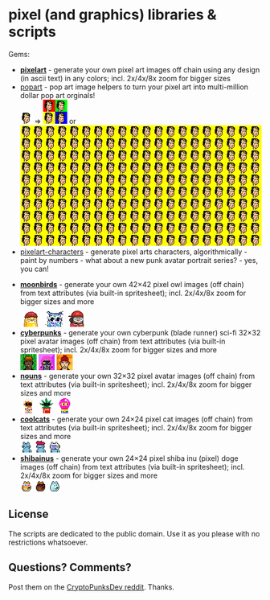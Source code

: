 # pixel (and graphics) libraries & scripts


Gems:

- [**pixelart**](pixelart) - generate your own pixel art images off chain using any design (in ascii text) in any colors; incl. 2x/4x/8x zoom for bigger sizes
- [popart](popart) - pop art image helpers  to turn your pixel art into multi-million dollar pop art orginals! <br> ![](popart/i/frida_kahlo-24x24.png) ⇒ ![](popart/i/frida-quadruple.png)
 or ![](popart/i/frida-twohundred.png)
- [pixelart-characters](pixelart-characters) - generate pixel arts characters, algorithmically - paint by numbers - what about a new punk avatar portrait series? - yes, you can!


<!-- break -->


- [**moonbirds**](moonbirds) - generate your own 42×42 pixel owl images (off chain) from text attributes (via built-in spritesheet); incl. 2x/4x/8x zoom for bigger sizes and more  <br> ![](moonbirds/i/moonbird2b.png) ![](moonbirds/i/moonbird3.png) ![](moonbirds/i/moonbird1e.png)
- [**cyberpunks**](cyberpunks) - generate your own cyberpunk (blade runner) sci-fi 32×32 pixel avatar images (off chain) from text attributes (via built-in spritesheet); incl. 2x/4x/8x zoom for bigger sizes and more <br>  ![](cyberpunks/i/punk1.png) ![](cyberpunks/i/punk2.png) ![](cyberpunks/i/punk3.png)
- [**nouns**](nouns) - generate your own 32×32 pixel avatar images (off chain) from text attributes (via built-in spritesheet); incl. 2x/4x/8x zoom for bigger sizes and more  <br> ![](nouns/i/noun1.png) ![](nouns/i/noun2.png) ![](nouns/i/noun5.png)
- [**coolcats**](coolcats) - generate your own 24×24 pixel cat images (off chain) from text attributes (via built-in spritesheet); incl. 2x/4x/8x zoom for bigger sizes and more <br>   ![](coolcats/i/coolcat3.png) ![](coolcats/i/coolcat1.png) ![](coolcats/i/coolcat4.png)
- [**shibainus**](shibainus) - generate your own 24×24 pixel shiba inu (pixel) doge images (off chain) from text attributes (via built-in spritesheet); incl. 2x/4x/8x zoom for bigger sizes and more   <br>   ![](shibainus/i/doge1.png) ![](shibainus/i/doge2.png) ![](shibainus/i/doge4.png)



## License

The scripts are dedicated to the public domain.
Use it as you please with no restrictions whatsoever.


## Questions? Comments?

Post them on the [CryptoPunksDev reddit](https://old.reddit.com/r/CryptoPunksDev). Thanks.
